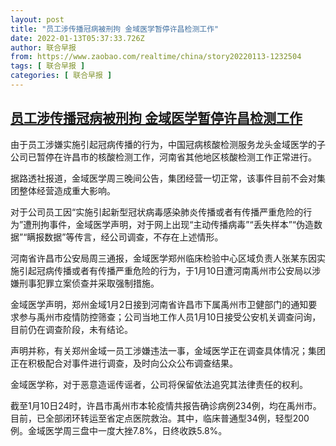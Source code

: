 ```yaml
---
layout: post
title: "员工涉传播冠病被刑拘 金域医学暂停许昌检测工作"
date: 2022-01-13T05:37:33.726Z
author: 联合早报
from: https://www.zaobao.com/realtime/china/story20220113-1232504
tags: [ 联合早报 ]
categories: [ 联合早报 ]
---
```

<!--1642070280000-->
[员工涉传播冠病被刑拘 金域医学暂停许昌检测工作](https://www.zaobao.com/realtime/china/story20220113-1232504)
------

<div>
<p>由于员工涉嫌实施引起冠病传播的行为，中国冠病核酸检测服务龙头金域医学的子公司已暂停在许昌市的核酸检测工作，河南省其他地区核酸检测工作正常进行。</p><p>据路透社报道，金域医学周三晚间公告，集团经营一切正常，该事件目前不会对集团整体经营造成重大影响。</p><p>对于公司员工因“实施引起新型冠状病毒感染肺炎传播或者有传播严重危险的行为”遭刑拘事件，金域医学声明，对于网上出现“主动传播病毒”“丢失样本”“伪造数据”“瞒报数据”等传言，经公司调查，不存在上述情形。</p><section id="imu"><div id="dfp-ad-imu1">        </div></section><p>河南省许昌市公安局周三通报，金域医学郑州临床检验中心区域负责人张某东因实施引起冠病传播或者有传播严重危险的行为，于1月10日遭河南禹州市公安局以涉嫌刑事犯罪立案侦查并采取强制措施。</p><p>金域医学声明，郑州金域1月2日接到河南省许昌市下属禹州市卫健部门的通知要求参与禹州市疫情防控筛查；公司当地工作人员1月10日接受公安机关调查问询，目前仍在调查阶段，未有结论。</p><p>声明并称，有关郑州金域一员工涉嫌违法一事，金域医学正在调查具体情况；集团正在积极配合对事件进行调查，及时向公众公布调查结果。</p><div id="innity-in-post"></div><div id="dfp-ad-midarticlespecial">        </div><p>金域医学称，对于恶意造谣传谣者，公司将保留依法追究其法律责任的权利。</p><p>截至1月10日24时，许昌市禹州市本轮疫情共报告确诊病例234例，均在禹州市。目前，已全部闭环转运至省定点医院救治。其中，临床普通型34例，轻型200例。金域医学周三盘中一度大挫7.8%，日终收跌5.8%。<br>&nbsp;</p>      <div class="cx_paywall_placeholder" id="sph_cdp_40"></div>
</div>
